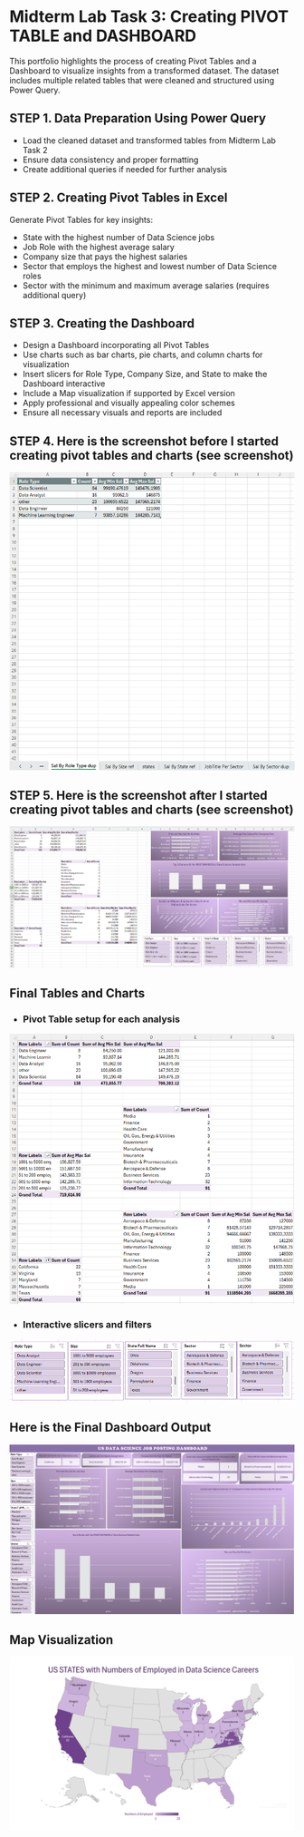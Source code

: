 # Midterm Lab Task 3: Creating PIVOT TABLE and DASHBOARD
This portfolio highlights the process of creating Pivot Tables and a Dashboard to visualize insights from a transformed dataset. The dataset includes multiple related tables that were cleaned and structured using Power Query.

## STEP 1. Data Preparation Using Power Query
- Load the cleaned dataset and transformed tables from Midterm Lab Task 2
- Ensure data consistency and proper formatting
- Create additional queries if needed for further analysis

## STEP 2. Creating Pivot Tables in Excel
Generate Pivot Tables for key insights:
- State with the highest number of Data Science jobs
- Job Role with the highest average salary
- Company size that pays the highest salaries
- Sector that employs the highest and lowest number of Data Science roles
- Sector with the minimum and maximum average salaries (requires additional query)

## STEP 3. Creating the Dashboard
- Design a Dashboard incorporating all Pivot Tables
- Use charts such as bar charts, pie charts, and column charts for visualization
- Insert slicers for Role Type, Company Size, and State to make the Dashboard interactive
- Include a Map visualization if supported by Excel version
- Apply professional and visually appealing color schemes
- Ensure all necessary visuals and reports are included

## STEP 4. Here is the screenshot before I started creating pivot tables and charts (see screenshot)
![screenshot](images/Turla%20(FBD).png)

## STEP 5. Here is the screenshot after I started creating pivot tables and charts (see screenshot)
![screenshot](images/Turla%20(FAD).png)

## Final Tables and Charts
- ### Pivot Table setup for each analysis
![screenshot](images/Turla%20(FPT).png)
- ### Interactive slicers and filters
![screenshot](images/Turla%20(FSF).png)
 

## Here is the Final Dashboard Output 
![screenshot](images/Turla%20(FD).png)

## Map Visualization
![screenshot](images/Turla%20(M).png)

